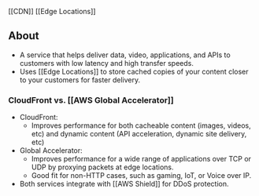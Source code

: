 [[CDN]] [[Edge Locations]]

## About
- A service that helps deliver data, video, applications, and APIs to customers with low latency and high transfer speeds.
- Uses [[Edge Locations]] to store cached copies of your content closer to your customers for faster delivery.

### CloudFront vs. [[AWS Global Accelerator]]
- CloudFront:
	- Improves performance for both cacheable content (images, videos, etc) and dynamic content (API acceleration, dynamic site delivery, etc)
- Global Accelerator:
	- Improves performance for a wide range of applications over TCP or UDP by proxying packets at edge locations.
	- Good fit for non-HTTP cases, such as gaming, IoT, or Voice over IP.
- Both services integrate with [[AWS Shield]] for DDoS protection.